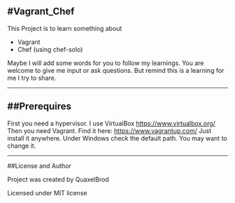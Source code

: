 #Vagrant_Chef
---

This Project is to learn something about
- Vagrant
- Chef (using chef-solo)

Maybe I will add some words for you to follow my learnings. You are welcome to give me input or ask questions.
But remind this is a learning for me I try to share.

---

##Prerequires
---

First you need a hypervisor. I use VirtualBox https://www.virtualbox.org/ 
Then you need Vagrant. Find it here: https://www.vagrantup.com/
Just install it anywhere. Under Windows check the default path. You may want to change it. 

---

##License and Author

Project was created by QuaxelBrod

Licensed under MIT license
